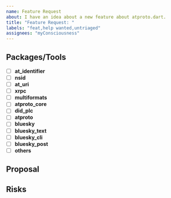 ```yaml
---
name: Feature Request
about: I have an idea about a new feature about atproto.dart.
title: "Feature Request: "
labels: "feat,help wanted,untriaged"
assignees: "myConsciousness"
---
```


## Packages/Tools

- [ ] **at_identifier**
- [ ] **nsid**
- [ ] **at_uri**
- [ ] **xrpc**
- [ ] **multiformats**
- [ ] **atproto_core**
- [ ] **did_plc**
- [ ] **atproto**
- [ ] **bluesky**
- [ ] **bluesky_text**
- [ ] **bluesky_cli**
- [ ] **bluesky_post**
- [ ] **others**

## Proposal

## Risks

